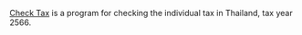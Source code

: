 [Check Tax](https://kietpawpan.github.io/tax) is a program for checking the individual tax in Thailand, tax year 2566.
